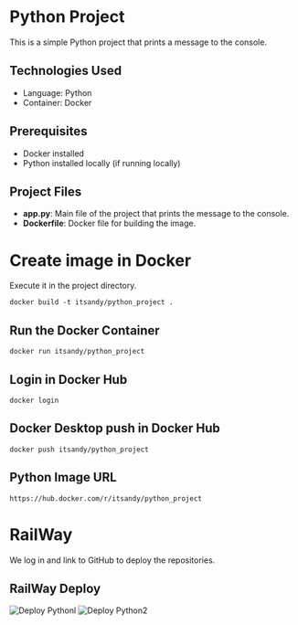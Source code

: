 # Python Project

This is a simple Python project that prints a message to the console.

## Technologies Used
- Language: Python
- Container: Docker

## Prerequisites
- Docker installed
- Python installed locally (if running locally)

## Project Files
- **app.py**: Main file of the project that prints the message to the console.
- **Dockerfile**: Docker file for building the image.

# Create image in Docker

Execute it in the project directory.

~~~
docker build -t itsandy/python_project .
~~~

## Run the Docker Container
~~~
docker run itsandy/python_project
~~~

## Login in Docker Hub
~~~
docker login
~~~

## Docker Desktop push in Docker Hub
~~~
docker push itsandy/python_project
~~~

## Python Image URL
~~~
https://hub.docker.com/r/itsandy/python_project
~~~

# RailWay
We log in and link to GitHub to deploy the repositories.

## RailWay Deploy
![Deploy Pythonl](Escritorio/DeployP1.png)
![Deploy Python2](Escritorio/DeployP2.png)
